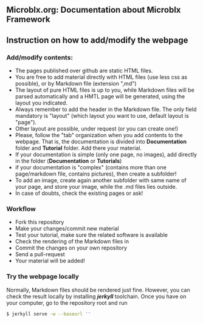 Microblx.org: Documentation about Microblx Framework
---------------------------------------

## Instruction on how to add/modify the webpage

### Add/modify contents:

- The pages published over github are static HTML files.
- You are free to add material directly with HTML files (use less css as possible), or by Markdown file (extension ",md")
- The layout of pure HTML files is up to you, while Markdown files will be parsed automatically and a HMTL page will be generated, 
  using the layout you indicated.
- Always remember to add the header in the Markdown file. The only field mandatory is "layout" (which layout you want to use, default layout is "page").
- Other layout are possible, under request (or you can create one!)
- Please, follow the "tab" organization when you add contents to the webpage. That is, the documentation is divided into __Documentation__ folder and __Tutorial__ folder. Add there your material.
- If your documentation is simple (only one page, no images), add directly in the folder (__Documentation__ or __Tutorials__)
- if your documentation is "complex" (contains more than one page/markdown file, contains pictures), then create a subfolder!
- To add an image, create again another subfolder with same name of your page, and store your image, while the .md files lies outside.
- In case of doubts, check the existing pages or ask!

### Workflow

- Fork this repository
- Make your changes/commit new material
- Test your tutorial, make sure the related software is available
- Check the rendering of the Markdown files in
- Commit the changes on your own repository
- Send a pull-request
- Your material will be added!

### Try the webpage locally
Normally, Markdown files should be rendered just fine. However, you can check the result locally by installing ___jerkyll___ toolchain.
Once you have on your computer, go to the repository root and run

```sh
$ jerkyll serve -w --baseurl ''
```


